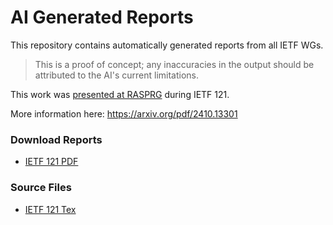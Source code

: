 # AI Generated Reports

This repository contains automatically generated reports from all IETF WGs.

> This is a proof of concept; any inaccuracies in the output should be attributed to the AI's current limitations.

This work was [presented at RASPRG](https://datatracker.ietf.org/meeting/121/materials/slides-121-rasprg-automating-ietf-insights-generation-with-ai-01) during IETF 121.

More information here: <https://arxiv.org/pdf/2410.13301>

### Download Reports

- [IETF 121 PDF](https://jaime.win/ietf-ai-report/pdf/ietf121-compiled-report.pdf)

### Source Files

- [IETF 121 Tex](https://jaime.win/ietf-ai-report/tex/ietf121-compiled-report.tex)
